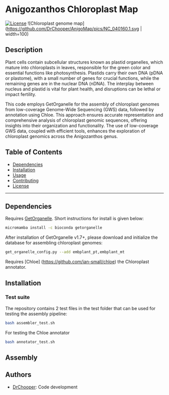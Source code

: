 # Anigozanthos Chloroplast Map

[![License](https://img.shields.io/badge/license-MIT-blue.svg)](LICENSE)
![Chloroplast genome map](https://github.com/DrChooper/AnigoMap/pics/NC_040160.1.svg | width=100)


## Description
Plant cells contain subcellular structures known as plastid organelles, which mature into chloroplasts in leaves, responsible for the green color and essential functions like photosynthesis. Plastids carry their own DNA (pDNA or plastome), with a small number of genes for crucial functions, while the remaining genes are in the nuclear DNA (nDNA). The interplay between nucleus and plastid is vital for plant health, and disruptions can be lethal or impact fertility.

This code employs GetOrganelle for the assembly of chloroplast genomes from low-coverage Genome-Wide Sequencing (GWS) data, followed by annotation using Chloe. This approach ensures accurate representation and comprehensive analysis of chloroplast genomic sequences, offering insights into their organization and functionality. The use of low-coverage GWS data, coupled with efficient tools, enhances the exploration of chloroplast genomics across the Anigozanthos genus.

## Table of Contents

- [Dependencies](#dependencies)
- [Installation](#installation)
- [Usage](#usage)
- [Contributing](#contributing)
- [License](#license)
---

## Dependencies
Requires [GetOrganelle](https://github.com/Kinggerm/GetOrganelle). Short instructions for install is given below:
```bash
micromamba install -c bioconda getorganelle
```
After installation of GetOrganelle v1.7+, please download and initialize the database for assembling chloroplast genomes:
```bash
get_organelle_config.py --add embplant_pt,embplant_mt
```
Requires [Chloe] (https://github.com/ian-small/chloe) the Chloroplast annotator.

## Installation


### Test suite
The repository contains 2 test files in the test folder that can be used for testing the assembly pipeline:
```bash
bash assembler_test.sh
```
For testing the Chloe annotator 
```bash
bash annotator_test.sh
```

## Assembly

## Authors
- [DrChooper](https://github.com/drchooper): Code development
